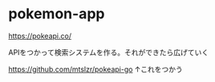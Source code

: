 # pokemon-app
https://pokeapi.co/

APIをつかって検索システムを作る。それができたら広げていく

https://github.com/mtslzr/pokeapi-go
↑これをつかう

